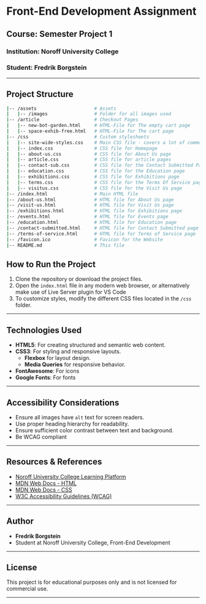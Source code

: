 # Front-End Development Assignment

## Course: Semester Project 1

### Institution: Noroff University College

### Student: Fredrik Borgstein


---

## Project Structure

```bash
|-- /assets                     # Assets
|   |-- /images                 # Folder for all images used
|-- /article                    # Checkout Pages
|   |-- new-bot-garden.html     # HTML-File for The empty cart page
|   |-- space-exhib-free.html   # HTML-File for The cart page
|-- /css                        # Custom stylesheets
|   |-- site-wide-styles.css    # Main CSS file - covers a lot of common CSS across pages
|   |-- index.css               # CSS file for Homepage
|   |-- about-us.css            # CSS file for About Us page
|   |-- article.css             # CSS file for article pages
|   |-- contact-sub.css         # CSS file for the Contact Submitted Page
|   |-- education.css           # CSS file for the Education page
|   |-- exhibitions.css         # CSS file for Exhibitions page
|   |-- terms.css               # CSS file for the Terms Of Service page
|   |-- visitus.css             # CSS file for the Visit Us page
|-- /index.html                 # Main HTML file
|-- /about-us.html              # HTML file for About Us page
|-- /visit-us.html              # HTML file for Visit Us page
|-- /exhibitions.html           # HTML file for Exhibitions page
|-- /events.html                # HTML file for Events page
|-- /education.html             # HTML file for Education page
|-- /contact-submitted.html     # HTML file for Contact Submitted page
|-- /terms-of-service.html      # HTML file for Terms of Service page
|-- /favicon.ico                # Favicon for the Website
|-- README.md                   # This file
```

## How to Run the Project

1. Clone the repository or download the project files.
2. Open the `index.html` file in any modern web browser, or alternatively make use of Live Server plugin for VS Code
3. To customize styles, modify the different CSS files located in the `/css` folder.

---

## Technologies Used

- **HTML5**: For creating structured and semantic web content.
- **CSS3**: For styling and responsive layouts.
  - **Flexbox** for layout design.
  - **Media Queries** for responsive behavior.
- **FontAwesome**: For icons
- **Google Fonts**: For fonts

---

## Accessibility Considerations

- Ensure all images have `alt` text for screen readers.
- Use proper heading hierarchy for readability.
- Ensure sufficient color contrast between text and background.
- Be WCAG compliant

---

## Resources & References

- [Noroff University College Learning Platform](https://www.noroff.no/studier/fagskole/frontend-utvikling)
- [MDN Web Docs - HTML](https://developer.mozilla.org/en-US/docs/Web/HTML)
- [MDN Web Docs - CSS](https://developer.mozilla.org/en-US/docs/Web/CSS)
- [W3C Accessibility Guidelines (WCAG)](https://www.w3.org/WAI/standards-guidelines/wcag/)

---

## Author

- **Fredrik Borgstein**
- Student at Noroff University College, Front-End Development

---

## License

This project is for educational purposes only and is not licensed for commercial use.

---
